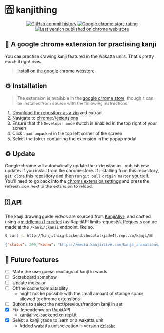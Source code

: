 # :u5408: kanjithing
<div align="center">
    <a href="https://github.com/aiden2480/kanjithing/commits"><img src="https://img.shields.io/github/last-commit/aiden2480/kanjithing" title="GitHub commit history" /></a>
    <a href="https://chrome.google.com/webstore/detail/kanjithing/nccfelhkfpbnefflolffkclhenplhiab/reviews"><img src="https://img.shields.io/chrome-web-store/rating/nccfelhkfpbnefflolffkclhenplhiab" title="Google chrome store rating" /></a>
    <a href="https://chrome.google.com/webstore/detail/kanjithing/nccfelhkfpbnefflolffkclhenplhiab"><img src="https://img.shields.io/chrome-web-store/v/nccfelhkfpbnefflolffkclhenplhiab" title="Last version published on chrome web store" /></a>
</div>

## :shrug: A google chrome extension for practising kanji
You can practise drawing kanji featured in the Wakatta units. That's pretty much it right now.
> [Install on the google chrome webstore](https://chrome.google.com/webstore/detail/kanjithing/nccfelhkfpbnefflolffkclhenplhiab)

## :gear: Installation
> The extension is available in the [google chrome store](https://chrome.google.com/webstore/detail/nccfelhkfpbnefflolffkclhenplhiab), though it can be installed from source with the following instructions

1. [Download the repository as a zip](https://github.com/aiden2480/kanjithing/zipball/main) and extract
2. Navigate to [chrome://extensions](chrome://extensions)
3. Ensure that the `Developer mode` switch is enabled in the top right of your screen
4. Click `Load unpacked` in the top left corner of the screen
5. Select the folder containing the extension in the popup modal

## :recycle: Update
Google chrome will automatically update the extension as I publish new updates if you install from the chrome store.
If installing from this repository, `git clone` this repository and then run `git pull origin master` yourself.
You'll need to go back into the [chrome extension settings](chrome://extensions) and press the refresh icon next to the extension to reload.

## :file_cabinet: API
The kanji drawing guide videos are sourced from [KanjiAlive](https://app.kanjialive.com/api/docs), and cached using a [middleman I created](https://replit.com/@chocolatejade42/kanjithing-backend) (as RapidAPI limits requests). 
Requests can be made at the `/kanji/:kanji` endpoint, like so.

```bash
$ curl -L http://kanjithing-backend.chocolatejade42.repl.co/kanji/車
```
```json
{"status": 200,"video": "https://media.kanjialive.com/kanji_animations/kanji_mp4/kuruma_00.mp4"}
```

## :memo: Future features
- [ ] Make the user guess readings of kanji in words
- [ ] Scoreboard somehow
- [ ] Update indicator
- [ ] Offline cache/compatability
    * might not be possible with the small amount of storage space allowed to chrome extensions
- [ ] Buttons to select the next/previous/random kanji in set
- [x] Fix dependency on RapidAPI
    - [kanjialive-backend on repl.it](https://replit.com/@chocolatejade42/kanjithing-backend)
- [x] Select a kanji grade to learn or a wakatta unit
    - Added wakatta unit selection in version [`d35a6bc`](https://github.com/aiden2480/kanjithing/commit/d35a6bc)
